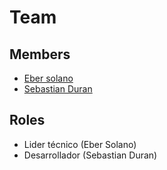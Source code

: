 # Team

## Members

- [ Eber solano](https://github.com/EberSolano) 
- [ Sebastian Duran](https://github.com/SebastianDuran) 

## Roles
- Lider técnico (Eber Solano) 
- Desarrollador (Sebastian Duran)